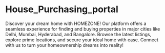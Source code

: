 # House_Purchasing_portal
  Discover your dream home with HOMEZONE! Our platform offers a seamless experience for finding and buying properties in major cities like Delhi, Mumbai, Hyderabad, and Bangalore. Browse the latest listings, explore prime locations, and secure your ideal home with ease. Connect with us to turn your homeownership dreams into reality!
